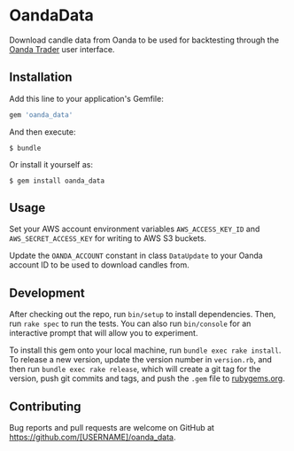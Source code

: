 # OandaData

Download candle data from Oanda to be used for backtesting through the [Oanda Trader](https://github.com/kobusjoubert/oanda_trader) user interface.

## Installation

Add this line to your application's Gemfile:

```ruby
gem 'oanda_data'
```

And then execute:

    $ bundle

Or install it yourself as:

    $ gem install oanda_data

## Usage

Set your AWS account environment variables `AWS_ACCESS_KEY_ID` and `AWS_SECRET_ACCESS_KEY` for writing to AWS S3 buckets.

Update the `OANDA_ACCOUNT` constant in class `DataUpdate` to your Oanda account ID to be used to download candles from.

## Development

After checking out the repo, run `bin/setup` to install dependencies. Then, run `rake spec` to run the tests. You can also run `bin/console` for an interactive prompt that will allow you to experiment.

To install this gem onto your local machine, run `bundle exec rake install`. To release a new version, update the version number in `version.rb`, and then run `bundle exec rake release`, which will create a git tag for the version, push git commits and tags, and push the `.gem` file to [rubygems.org](https://rubygems.org).

## Contributing

Bug reports and pull requests are welcome on GitHub at https://github.com/[USERNAME]/oanda_data.

